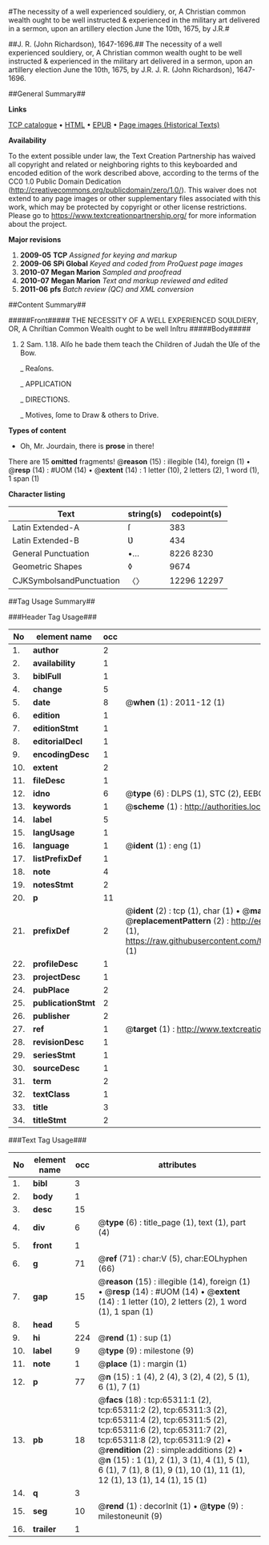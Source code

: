 #The necessity of a well experienced souldiery, or, A Christian common wealth ought to be well instructed & experienced in the military art delivered in a sermon, upon an artillery election June the 10th, 1675, by J.R.#

##J. R. (John Richardson), 1647-1696.##
The necessity of a well experienced souldiery, or, A Christian common wealth ought to be well instructed & experienced in the military art delivered in a sermon, upon an artillery election June the 10th, 1675, by J.R.
J. R. (John Richardson), 1647-1696.

##General Summary##

**Links**

[TCP catalogue](http://www.ota.ox.ac.uk/tcp/)  • 
[HTML](http://tei.it.ox.ac.uk/tcp/Texts-HTML/free/A57/A57233.html)  • 
[EPUB](http://tei.it.ox.ac.uk/tcp/Texts-EPUB/free/A57/A57233.epub) • 
[Page images (Historical Texts)](https://historicaltexts.jisc.ac.uk/eebo-12652943e)

**Availability**

To the extent possible under law, the Text Creation Partnership has waived all copyright and related or neighboring rights to this keyboarded and encoded edition of the work described above, according to the terms of the CC0 1.0 Public Domain Dedication (http://creativecommons.org/publicdomain/zero/1.0/). This waiver does not extend to any page images or other supplementary files associated with this work, which may be protected by copyright or other license restrictions. Please go to https://www.textcreationpartnership.org/ for more information about the project.

**Major revisions**

1. __2009-05__ __TCP__ *Assigned for keying and markup*
1. __2009-06__ __SPi Global__ *Keyed and coded from ProQuest page images*
1. __2010-07__ __Megan Marion__ *Sampled and proofread*
1. __2010-07__ __Megan Marion__ *Text and markup reviewed and edited*
1. __2011-06__ __pfs__ *Batch review (QC) and XML conversion*

##Content Summary##

#####Front#####
THE NECESSITY OF A WELL EXPERIENCED SOƲLDIERY, OR, A Chriſtian Common Wealth ought to be well Inſtru
#####Body#####

1. 2 Sam. 1.18. Alſo he bade them teach the Children of Judah the Ʋſe of the Bow.

    _ Reaſons.

    _ APPLICATION

    _ DIRECTIONS.

    _ Motives, ſome to Draw & others to Drive.

**Types of content**

  * Oh, Mr. Jourdain, there is **prose** in there!

There are 15 **omitted** fragments! 
 @__reason__ (15) : illegible (14), foreign (1)  •  @__resp__ (14) : #UOM (14)  •  @__extent__ (14) : 1 letter (10), 2 letters (2), 1 word (1), 1 span (1)

**Character listing**


|Text|string(s)|codepoint(s)|
|---|---|---|
|Latin Extended-A|ſ|383|
|Latin Extended-B|Ʋ|434|
|General Punctuation|•…|8226 8230|
|Geometric Shapes|◊|9674|
|CJKSymbolsandPunctuation|〈〉|12296 12297|

##Tag Usage Summary##

###Header Tag Usage###

|No|element name|occ|attributes|
|---|---|---|---|
|1.|__author__|2||
|2.|__availability__|1||
|3.|__biblFull__|1||
|4.|__change__|5||
|5.|__date__|8| @__when__ (1) : 2011-12 (1)|
|6.|__edition__|1||
|7.|__editionStmt__|1||
|8.|__editorialDecl__|1||
|9.|__encodingDesc__|1||
|10.|__extent__|2||
|11.|__fileDesc__|1||
|12.|__idno__|6| @__type__ (6) : DLPS (1), STC (2), EEBO-CITATION (1), OCLC (1), VID (1)|
|13.|__keywords__|1| @__scheme__ (1) : http://authorities.loc.gov/ (1)|
|14.|__label__|5||
|15.|__langUsage__|1||
|16.|__language__|1| @__ident__ (1) : eng (1)|
|17.|__listPrefixDef__|1||
|18.|__note__|4||
|19.|__notesStmt__|2||
|20.|__p__|11||
|21.|__prefixDef__|2| @__ident__ (2) : tcp (1), char (1)  •  @__matchPattern__ (2) : ([0-9\-]+):([0-9IVX]+) (1), (.+) (1)  •  @__replacementPattern__ (2) : http://eebo.chadwyck.com/downloadtiff?vid=$1&page=$2 (1), https://raw.githubusercontent.com/textcreationpartnership/Texts/master/tcpchars.xml#$1 (1)|
|22.|__profileDesc__|1||
|23.|__projectDesc__|1||
|24.|__pubPlace__|2||
|25.|__publicationStmt__|2||
|26.|__publisher__|2||
|27.|__ref__|1| @__target__ (1) : http://www.textcreationpartnership.org/docs/. (1)|
|28.|__revisionDesc__|1||
|29.|__seriesStmt__|1||
|30.|__sourceDesc__|1||
|31.|__term__|2||
|32.|__textClass__|1||
|33.|__title__|3||
|34.|__titleStmt__|2||


###Text Tag Usage###

|No|element name|occ|attributes|
|---|---|---|---|
|1.|__bibl__|3||
|2.|__body__|1||
|3.|__desc__|15||
|4.|__div__|6| @__type__ (6) : title_page (1), text (1), part (4)|
|5.|__front__|1||
|6.|__g__|71| @__ref__ (71) : char:V (5), char:EOLhyphen (66)|
|7.|__gap__|15| @__reason__ (15) : illegible (14), foreign (1)  •  @__resp__ (14) : #UOM (14)  •  @__extent__ (14) : 1 letter (10), 2 letters (2), 1 word (1), 1 span (1)|
|8.|__head__|5||
|9.|__hi__|224| @__rend__ (1) : sup (1)|
|10.|__label__|9| @__type__ (9) : milestone (9)|
|11.|__note__|1| @__place__ (1) : margin (1)|
|12.|__p__|77| @__n__ (15) : 1 (4), 2 (4), 3 (2), 4 (2), 5 (1), 6 (1), 7 (1)|
|13.|__pb__|18| @__facs__ (18) : tcp:65311:1 (2), tcp:65311:2 (2), tcp:65311:3 (2), tcp:65311:4 (2), tcp:65311:5 (2), tcp:65311:6 (2), tcp:65311:7 (2), tcp:65311:8 (2), tcp:65311:9 (2)  •  @__rendition__ (2) : simple:additions (2)  •  @__n__ (15) : 1 (1), 2 (1), 3 (1), 4 (1), 5 (1), 6 (1), 7 (1), 8 (1), 9 (1), 10 (1), 11 (1), 12 (1), 13 (1), 14 (1), 15 (1)|
|14.|__q__|3||
|15.|__seg__|10| @__rend__ (1) : decorInit (1)  •  @__type__ (9) : milestoneunit (9)|
|16.|__trailer__|1||
